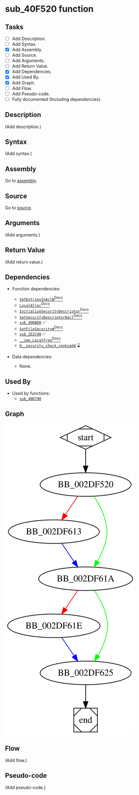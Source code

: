 # sub_40F520 function

## Tasks

- [ ] Add Description.
- [ ] Add Syntax.
- [X] Add Assembly.
- [ ] Add Source.
- [ ] Add Arguments.
- [ ] Add Return Value.
- [X] Add Dependencies.
- [X] Add Used By.
- [X] Add Graph.
- [ ] Add Flow.
- [ ] Add Pseudo-code.
- [ ] Fully documented (Including dependencies).

## Description

(Add description.)

## Syntax

(Add syntax.)

## Assembly

Go to [assembly](../asm/sub_40F520.asm).

## Source

Go to [source](../cc/sub_40F520.cc).

## Arguments

(Add arguments.)

## Return Value

(Add return value.)

## Dependencies

* Function dependencies:
  * [`SetEntriesInAclW`<sup>Docs</sup>](https://docs.microsoft.com/en-us/windows/win32/api/aclapi/nf-aclapi-setentriesinaclw)
  * [`LocalAlloc`<sup>Docs</sup>](https://docs.microsoft.com/en-us/windows/win32/api/winbase/nf-winbase-localalloc)
  * [`InitializeSecurityDescriptor`<sup>Docs</sup>](https://docs.microsoft.com/en-us/windows/win32/api/securitybaseapi/nf-securitybaseapi-initializesecuritydescriptor)
  * [`SetSecurityDescriptorDacl`<sup>Docs</sup>](https://docs.microsoft.com/en-us/windows/win32/api/securitybaseapi/nf-securitybaseapi-setsecuritydescriptordacl)
  * [`sub_406BD0`](sub_406BD0.md) ✅
  * [`SetFileSecurityW`<sup>Docs</sup>](https://docs.microsoft.com/en-us/windows/win32/api/securitybaseapi/nf-securitybaseapi-setfilesecurityw)
  * [`sub_2E2C40`](sub_2E2C40.md) ✅
  * [`__imp_LocalFree`<sup>Docs</sup>](https://docs.microsoft.com/en-us/windows/win32/api/winbase/nf-winbase-localfree)
  * [`@__security_check_cookie@4`](@__security_check_cookie@4.md) ⌛


* Data dependencies:
  * None.

## Used By

* Used by functions:
  * [`sub_40D790`](sub_40D790.md)

## Graph

![sub_40F520 Graph](../svg/sub_40F520.svg "sub_40F520 Graph")

## Flow

(Add flow.)

## Pseudo-code

(Add pseudo-code.)
